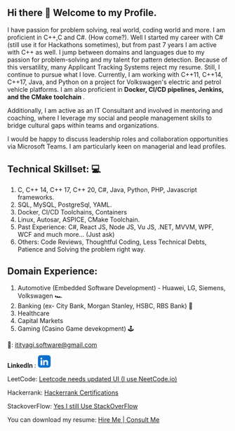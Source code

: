 ## Hi there 👋 Welcome to my Profile. 
I have passion for problem solving, real world, coding world and more. I am proficient in C++,C and C#. (How come?). Well I started my career with C# (still use it for Hackathons sometimes), but from past 7 years I am active with C++ as well.
I jump between domains and languages due to my passion for problem-solving and my talent for pattern detection. Because of this versatility, many Applicant Tracking Systems reject my resume. Still, I continue to pursue what I love. Currently, I am working with C++11, C++14, C++17, Java, and Python on a project for Volkswagen's electric and petrol vehicle platforms. I am also proficient in <b> Docker, CI/CD pipelines, Jenkins, and the CMake toolchain </b>.

Additionally, I am active as an IT Consultant and involved in mentoring and coaching, where I leverage my social and people management skills to bridge cultural gaps within teams and organizations.

I would be happy to discuss leadership roles and collaboration opportunities via Microsoft Teams. I am particularly keen on managerial and lead profiles.

## Technical Skillset: 💻
1. C, C++ 14, C++ 17, C++ 20, C#, Java, Python, PHP, Javascript frameworks.
2. SQL, MySQL, PostgreSql, YAML.
3. Docker, CI/CD Toolchains, Containers
4. Linux, Autosar, ASPICE, CMake Toolchain.
5. Past Experience: C#, React JS, Node JS, Vu JS, .NET, MVVM, WPF, WCF and much more... (Just ask)
6. Others: Code Reviews, Thoughtful Coding, Less Technical Debts, Patience and Solving the problem right way.

## Domain Experience:
1. Automotive (Embedded Software Development) - Huawei, LG, Siemens, Volkswagen 🏎️
2. Banking (ex- City Bank, Morgan Stanley, HSBC, RBS Bank) 🏦
3. Healthcare 
4. Capital Markets
5. Gaming (Casino Game devekopment) 🕹️

📧: itityagi.software@gmail.com

<b>LinkedIn </b>: <a href ="https://www.linkedin.com/in/itityagi1/"> <img src="./assets/LinkedInLogo.jpg" height= "30" width="30" /></a>

LeetCode: <a href="https://leetcode.com/u/intechworx/"> Leetcode needs updated UI (I use NeetCode.io) </a>

Hackerrank: <a href="https://www.hackerrank.com/profile/intechworx"> Hackerrank Certifications </a>

StackoverFlow: <a href="https://stackoverflow.com/users/1667562/iti-tyagi"> Yes I still Use StackOverFlow </a>

You can download my resume: <a href="https://github.com/incredibleiti/portfolio/blob/main/SeniorSoftwareEngineer.pdf"> Hire Me | Consult Me </a>

